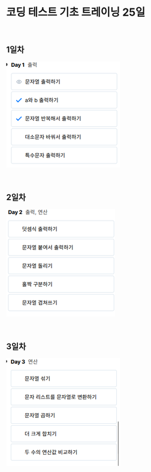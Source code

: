 # 코딩 테스트 기초 트레이닝 25일

<br>

## 1일차
![코딩테스트 기초 트레이닝 1일차.png](../../BookStudy/img/코딩테스트%20기초%20트레이닝%201일차.png)

<br>

## 2일차
![코딩테스트 기초 트레이닝 2일차.png](../../BookStudy/img/코딩테스트%20기초%20트레이닝%202일차.png)

<br>

## 3일차
![코딩테스트 기초 트레이닝 3일차.png](../../BookStudy/img/코딩테스트%20기초%20트레이닝%203일차.png)

